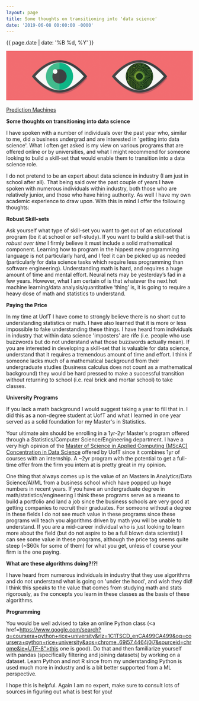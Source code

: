```yaml
---
layout: page
title: Some thoughts on transitioning into 'data science'
date: '2019-06-08 00:00:00 -0000'
---
```


{{ page.date | date: '%B %d, %Y' }}


<p style="text-align:center;"><img src="/assets/PredictionMachines+Eyes.png" alt="Prediction Machine Eyes"></p>
<a href="https://www.goodreads.com/book/show/36484703-prediction-machines?ac=1&from_search=true">Prediction Machines</a> 

**Some thoughts on transitioning into data science**

I have spoken with a number of individuals over the past year who, similar to me, did a business undergrad and are interested in 'getting into data science'. What I often get asked is my view on various programs that are offered online or by universities, and what I might recommend for someone looking to build a skill-set that would enable them to transition into a data science role.

I do not pretend to be an expert about data science in industry (I am just in school after all). That being said over the past couple of years I have spoken with numerous individuals within industry, both those who are relatively junior, and those who have hiring authority. As well I have my own academic experience to draw upon. With this in mind I offer the following thoughts:

**Robust Skill-sets**

Ask yourself what type of skill-set you want to get out of an educational program (be it at school or self-study). If you want to build a skill-set that is *robust over time* I firmly believe it must include a solid mathematical component. Learning how to program in the hippest new programming language is not particularly hard, and I feel it can be picked up as needed (particularly for data science tasks which require less programming than software engineering). Understanding math is hard, and requires a huge amount of time and mental effort. Neural nets may be yesterday’s fad in a few years. However, what I am certain of is that whatever the next hot machine learning/data analysis/quantitative ‘thing’ is, it is going to require a heavy dose of math and statistics to understand. 

**Paying the Price**

In my time at UofT I have come to strongly believe there is no short cut to understanding statistics or math. I have also learned that it is more or less impossible to fake understanding these things. I have heard from individuals in industry that within data science 'imposters' are rife (i.e. people who use buzzwords but do not understand what those buzzwords actually mean). If you are interested in developing a skill-set that is valuable for data science, understand that it requires a tremendous amount of time and effort. I think if someone lacks much of a mathematical background from their undergraduate studies (business calculus does not count as a mathematical background) they would be hard pressed to make a successful transition without returning to school (i.e. real brick and mortar school) to take classes.

**University Programs**

If you lack a math background I would suggest taking a year to fill that in. I did this as a non-degree student at UofT and what I learned in one year served as a solid foundation for my Master's in Statistics.

Your ultimate aim should be enrolling in a 1yr-2yr Master's program offered through a Statistics/Computer Science/Engineering department. I have a very high opinion of the <a href="https://www.statistics.utoronto.ca/graduate/mscac-data-science">Master of Science in Applied Computing (MScAC) Concentration in Data Science</a> offered by UofT since it combines 1yr of courses with an internship. A ~2yr program with the potential to get a full-time offer from the firm you intern at is pretty great in my opinion.

One thing that always comes up is the value of an Masters in Analytics/Data Science/AI/ML from a business school which have popped up huge numbers in recent years. If you have an undergraduate degree in math/statistics/engineering I think these programs serve as a means to build a portfolio and land a job since the business schools are very good at getting companies to recruit their graduates. For someone without a degree in these fields I do not see much value in these programs since these programs will teach you algorithms driven by math you will be unable to understand. If you are a mid-career individual who is just looking to learn more about the field (but do not aspire to be a full blown data scientist) I can see some value in these programs, although the price tag seems quite steep (~$60k for some of them) for what you get, unless of course your firm is the one paying.

**What are these algorithms doing?!?!**

I have heard from numerous individuals in industry that they use algorithms and do not understand what is going on 'under the hood', and wish they did! I think this speaks to the value that comes from studying math and stats rigorously, as the concepts you learn in these classes as the basis of these algorithms.

**Programming**

You would be well advised to take an online Python class (<a href=https://www.google.com/search?q=coursera+python+rice+university&rlz=1C1TSCD_enCA499CA499&oq=coursera+python+rice+university&aqs=chrome..69i57.4464j0j7&sourceid=chrome&ie=UTF-8">this one is good</a>). Do that and then familiarize yourself with pandas (specifically filtering and joining datasets) by working on a dataset. Learn Python and not R since from my understanding Python is used much more in industry and is a bit better supported from a ML perspective.
  
  
I hope this is helpful. Again I am no expert, make sure to consult lots of sources in figuring out what is best for you!


